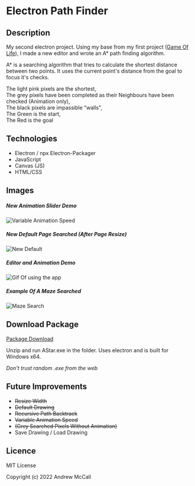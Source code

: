 # Electron Path Finder

## Description
My second electron project. Using my base from my first project ([Game Of Life]([https://](https://github.com/Andrew-McCall/electronConwaysGameOfLife))), I made a new editor and wrote an A* path finding algorithm.

A* is a searching algorithm that tries to calculate the shortest distance between two points. It uses the current point's distance from the goal to focus it's checks.

The light pink pixels are the shortest,  
The grey pixels have been completed as their Neighbours have been checked (Animation only),  
The black pixels are impassible "walls",  
The Green is the start,  
The Red is the goal  


## Technologies
- Electron / npx Electron-Packager
- JavaScript
- Canvas (JS)
- HTML/CSS

  
## Images
##### New Animation Slider Demo  
![Variable Animation Speed](https://i.imgur.com/5Io13Xc.gif)  

##### New Default Page Searched (After Page Resize)  
![New Default](https://i.imgur.com/bqUX60o.png)  

##### Editor and Animation Demo  
![Gif Of using the app](https://i.imgur.com/jZKwisf.gif)  

##### Example Of A Maze Searched  
![Maze Search](https://i.imgur.com/9gh3OVd.png)  

## Download Package

[Package Download](https://github.com/Andrew-McCall/electronPathFinder/raw/main/AStar.zip)

Unzip and run AStar.exe in the folder. Uses electron and is built for Windows x64.

*Don't trust random .exe from the web*

## Future Improvements
- ~~Resize Width~~
- ~~Default Drawing~~
- ~~Recursive Path Backtrack~~
- ~~Variable Animation Speed~~
- ~~(Grey Searched Pixels Without Animation)~~
- Save Drawing / Load Drawing

## Licence
MIT License

Copyright (c) 2022 Andrew McCall
